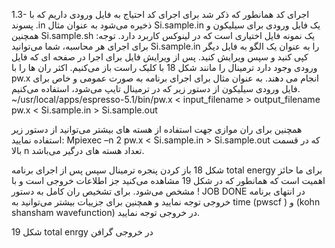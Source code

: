  
1.3- اجرای کد 
همانطور که ذکر شد برای اجرای کد احتیاج به فایل ورودی داریم که با پسوند .in ذخیره می‌شود به عنوان مثال Si.sample.in یک فایل ورودی برای سیلیکون و همچنین  Si.sample.sh  یک نمونه فایل اختیاری است که در لینوکس کاربرد دارد.
توجه: برای  اجرای هر محاسبه، شما می‌توانید Si.sample.in را به عنوان یک الگو به فایل دیگر کپی کنید و سپس ویرایش کنید. پس از ویرایش فایل برای اجرا در صفحه ای که فایل ورودی وجود دارد ترمینال را مانند شکل 18 با کلیک راست باز می‌کنیم. اکثر ران ها را با pw.x  انجام می دهند. به عنوان مثال برای اجرای برنامه به صورت عمومی و خاص برای فایل ورودی سیلیکون از دستور زیر که در ترمینال تایپ می‌شود، استفاده می‌کنیم.
~/usr/local/apps/espresso-5.1/bin/pw.x < input_filename > output_filename
pw.x < Si.sample.in > Si.sample.out

همچنین برای ران موازی جهت استفاده از هسته های بیشتر می‌توانید از دستور زیر استفاده نمایید:
Mpiexec  –n 2 pw.x < Si.sample.in > Si.sample.out
که در قسمت بالا n  تعداد هسته های درگیر می‌باشد.


شکل 18 باز کردن پنجره ترمینال
سپس پس از اجرای برنامه total energy برای ما حائز اهمیت است که همانطور که در شکل 19 مشاهده می‌کنید جز اطلاعات خروجی است و با ! مشخص می‌شود. برای تشخیص ران کامل به دستور JOB DONE  در انتهای برنامه خروجی توجه نمایید و همچنین برای جزییات بیشتر می‌توانید به time  (pwscf ) و  (kohn shansham wavefunction) در خروجی توجه نمایید.


شکل 19 total enrgy  در خروجی گرافن
